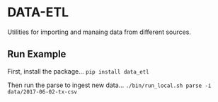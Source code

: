 # DATA-ETL
Utilities for importing and manaing data from different sources.

## Run Example
First, install the package...
`pip install data_etl`

Then run the parse to ingest new data...
`./bin/run_local.sh parse -i data/2017-06-02-tx-csv`

